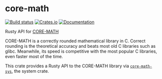 core-math
=========
[![Build status](https://github.com/jdh8/core-math/actions/workflows/rust.yml/badge.svg)](https://github.com/jdh8/core-math)
[![Crates.io](https://img.shields.io/crates/v/core-math.svg)](https://crates.io/crates/core-math)
[![Documentation](https://docs.rs/core-math/badge.svg)](https://docs.rs/core-math)

Rusty API for [CORE-MATH](https://core-math.gitlabpages.inria.fr/)

CORE-MATH is a correctly rounded mathematical library in C.  Correct rounding is
the theoretical accuracy and beats most old C libraries such as glibc.
Meanwhile, its speed is competitive with the most popular C libraries, even
faster most of the time.

This crate provides a Rusty API to the CORE-MATH library via
[`core-math-sys`](https://crates.io/crates/core-math-sys), the system crate.